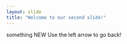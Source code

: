 ```yaml
---
layout: slide
title: "Welcome to our second slide!"
---
```

something NEW
Use the left arrow to go back!
